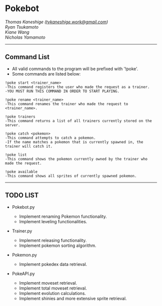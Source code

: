# Pokebot

*Thomas Kaneshige (tykaneshige.work@gmail.com)* </br>
*Ryan Tsukamoto* </br>
*Kiane Wang* </br>
*Nicholas Yamamoto* </br>

---

## Command List

* All valid commands to the program will be prefixed with '!poke'. 
* Some commands are listed below:

```
!poke start <trainer_name>
-This command registers the user who made the request as a trainer.
-YOU MUST RUN THIS COMMAND IN ORDER TO START PLAYING.

!poke rename <trainer_name>
-This command renames the trainer who made the request to <trainer_name>.

!poke trainers
-This command returns a list of all trainers currently stored on the server.

!poke catch <pokemon>
-This command attempts to catch a pokemon.
-If the name matches a pokemon that is currently spawned in, the trainer will catch it.

!poke list
-This command shows the pokemon currently owned by the trainer who made the request.

!poke available
-This command shows all sprites of currently spawned pokemon.
```

---

## TODO LIST
* Pokebot.py
  * Implement renaming Pokemon functionality.
  * Implement leveling functionalities.

* Trainer.py
  * Implement releasing functionality.
  * Implement pokemon sorting algorithm.

* Pokemon.py
  * Implement pokedex data retrieval.

* PokeAPI.py
  * Implement moveset retrieval.
  * Implement total moveset retrieval.
  * Implement evolution calculations.
  * Implement shinies and more extensive sprite retrieval.


